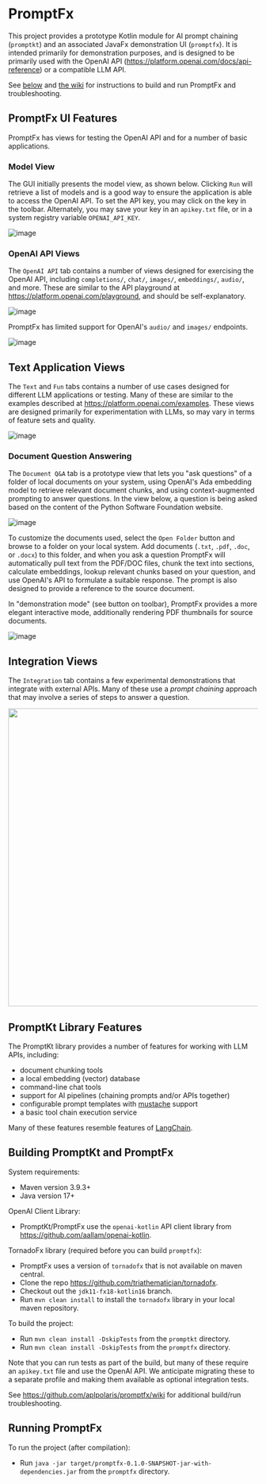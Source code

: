 # PromptFx

This project provides a prototype Kotlin module for AI prompt chaining (`promptkt`) and an associated JavaFx demonstration UI (`promptfx`). It is intended primarily for demonstration purposes, and is designed to be primarily used with the OpenAI API (https://platform.openai.com/docs/api-reference) or a compatible LLM API.

See [below](https://github.com/aplpolaris/promptfx/tree/main#building-promptkt-and-promptfx) and [the wiki](https://github.com/aplpolaris/promptfx/wiki) for instructions to build and run PromptFx and troubleshooting.

## PromptFx UI Features

PromptFx has views for testing the OpenAI API and for a number of basic applications.

### Model View

The GUI initially presents the model view, as shown below. Clicking `Run` will retrieve a list of models and is a good way to ensure the application is able to access the OpenAI API. To set the API key, you may click on the key in the toolbar. Alternately, you may save your key in an `apikey.txt` file, or in a system registry variable `OPENAI_API_KEY`.

![image](https://github.com/aplpolaris/promptfx/assets/13057929/6f604ac2-c4b9-4e65-9441-5f50dbdbd4a4)

### OpenAI API Views

The `OpenAI API` tab contains a number of views designed for exercising the OpenAI API, including `completions/`, `chat/`, `images/`, `embeddings/`, `audio/`, and more. These are similar to the API playground at https://platform.openai.com/playground, and should be self-explanatory.

![image](https://github.com/aplpolaris/promptfx/assets/13057929/2ee11ade-03db-4a88-b457-b93e215c57d7)

PromptFx has limited support for OpenAI's `audio/` and `images/` endpoints.

![image](https://github.com/aplpolaris/promptfx/assets/13057929/78057da5-8551-40c2-abba-4f8f06574663)

## Text Application Views

The `Text` and `Fun` tabs contains a number of use cases designed for different LLM applications or testing. Many of these are similar to the examples described at https://platform.openai.com/examples. These views are designed primarily for experimentation with LLMs, so may vary in terms of feature sets and quality.

![image](https://github.com/aplpolaris/promptfx/assets/13057929/8052d13f-7335-46e1-8e14-e3db00162e35)

### Document Question Answering

The `Document Q&A` tab is a prototype view that lets you "ask questions" of a folder of local documents on your system, using OpenAI's Ada embedding model to retrieve relevant document chunks, and using context-augmented prompting to answer questions. In the view below, a question is being asked based on the content of the Python Software Foundation website.

![image](https://github.com/aplpolaris/promptfx/assets/13057929/ca34844c-f2e4-4672-a2a9-655c721558c2)

To customize the documents used, select the `Open Folder` button and browse to a folder on your local system. Add documents (`.txt`, `.pdf`, `.doc`, or `.docx`) to this folder, and when you ask a question PromptFx will automatically pull text from the PDF/DOC files, chunk the text into sections, calculate embeddings, lookup relevant chunks based on your question, and use OpenAI's API to formulate a suitable response. The prompt is also designed to provide a reference to the source document.

In "demonstration mode" (see button on toolbar), PromptFx provides a more elegant interactive mode, additionally rendering PDF thumbnails for source documents.

![image](https://github.com/aplpolaris/promptfx/assets/13057929/a063f5b3-59be-4b87-b0ef-76d5d22a9fa6)

## Integration Views

The `Integration` tab contains a few experimental demonstrations that integrate with external APIs. Many of these use a *prompt chaining* approach that may involve a series of steps to answer a question.

<img src="https://github.com/aplpolaris/promptfx/assets/13057929/5511e45b-0764-4837-ae08-0d9ee1e8205a" width=800 height=600/>

## PromptKt Library Features

The PromptKt library provides a number of features for working with LLM APIs, including:

- document chunking tools
- a local embedding (vector) database
- command-line chat tools
- support for AI pipelines (chaining prompts and/or APIs together)
- configurable prompt templates with [mustache](https://mustache.github.io/) support
- a basic tool chain execution service

Many of these features resemble features of [LangChain](https://python.langchain.com/).

## Building PromptKt and PromptFx

System requirements:
- Maven version 3.9.3+
- Java version 17+

OpenAI Client Library:
- PromptKt/PromptFx use the `openai-kotlin` API client library from https://github.com/aallam/openai-kotlin.

TornadoFx library (required before you can build `promptfx`):
- PromptFx uses a version of `tornadofx` that is not available on maven central.
- Clone the repo https://github.com/triathematician/tornadofx.
- Checkout out the `jdk11-fx18-kotlin16` branch.
- Run `mvn clean install` to install the `tornadofx` library in your local maven repository.

To build the project:
- Run `mvn clean install -DskipTests` from the `promptkt` directory.
- Run `mvn clean install -DskipTests` from the `promptfx` directory.

Note that you can run tests as part of the build, but many of these require an `apikey.txt` file and use the OpenAI API. We anticipate migrating these to a separate profile and making them available as optional integration tests.

See https://github.com/aplpolaris/promptfx/wiki for additional build/run troubleshooting.

## Running PromptFx

To run the project (after compilation):
- Run `java -jar target/promptfx-0.1.0-SNAPSHOT-jar-with-dependencies.jar` from the `promptfx` directory.

